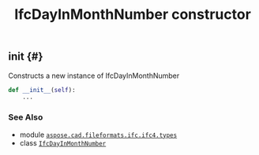 ﻿---
title: IfcDayInMonthNumber constructor
second_title: Aspose.CAD for Python via .NET API References
description: 
type: docs
weight: 10
url: /python-net/aspose.cad.fileformats.ifc.ifc4.types/ifcdayinmonthnumber/__init__/
is_root: false
---

## __init__ {#}

Constructs a new instance of IfcDayInMonthNumber



```python
def __init__(self):
    ...
```





### See Also
* module [`aspose.cad.fileformats.ifc.ifc4.types`](../../)
* class [`IfcDayInMonthNumber`](/cad/python-net/aspose.cad.fileformats.ifc.ifc4.types/ifcdayinmonthnumber)
